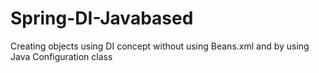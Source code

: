 # Spring-DI-Javabased
Creating objects using DI concept without using Beans.xml and by using Java Configuration class
